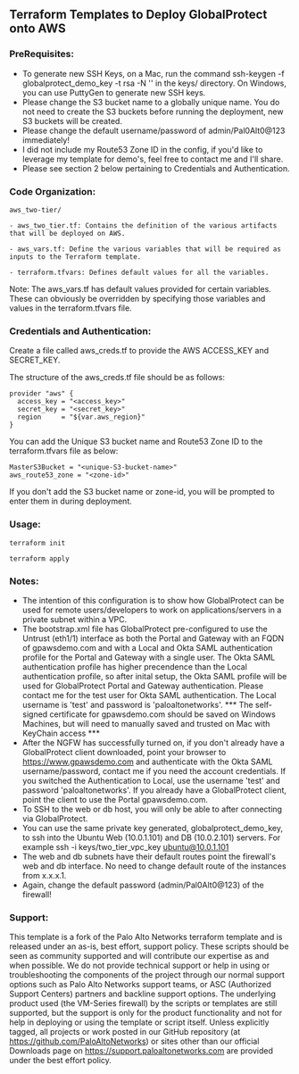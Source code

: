 ## Terraform Templates to Deploy GlobalProtect onto AWS

### PreRequisites:
- To generate new SSH Keys, on a Mac, run the command ssh-keygen -f globalprotect_demo_key -t rsa -N '' in the keys/ directory. On Windows, you can use PuttyGen to generate new SSH keys.
- Please change the S3 bucket name to a globally unique name. You do not need to create the S3 buckets before running the deployment, new S3 buckets will be created.
- Please change the default username/password of admin/Pal0Alt0@123 immediately!
- I did not include my Route53 Zone ID in the config, if you'd like to leverage my template for demo's, feel free to contact me and I'll share.
- Please see section 2 below pertaining to Credentials and Authentication.

### Code Organization:
    aws_two-tier/

    - aws_two_tier.tf: Contains the definition of the various artifacts that will be deployed on AWS.
    
    - aws_vars.tf: Define the various variables that will be required as inputs to the Terraform template.
    
    - terraform.tfvars: Defines default values for all the variables.

Note: The aws_vars.tf has default values provided for certain variables. These can obviously be overridden by specifying those variables and values in the terraform.tfvars file.

### Credentials and Authentication:
Create a file called aws_creds.tf to provide the AWS ACCESS_KEY and SECRET_KEY.

The structure of the aws_creds.tf file should be as follows:

    provider "aws" {
      access_key = "<access_key>"
      secret_key = "<secret_key>"
      region     = "${var.aws_region}"
    }
You can add the Unique S3 bucket name and Route53 Zone ID to the terraform.tfvars file as below:

    MasterS3Bucket = "<unique-S3-bucket-name>"
    aws_route53_zone = "<zone-id>"

If you don't add the S3 bucket name or zone-id, you will be prompted to enter them in during deployment.

### Usage:
`terraform init` 

`terraform apply`

### Notes:

- The intention of this configuration is to show how GlobalProtect can be used for remote users/developers to work on applications/servers in a private subnet within a VPC.
- The bootstrap.xml file has GlobalProtect pre-configured to use the Untrust (eth1/1) interface as both the Portal and Gateway with an FQDN of gpawsdemo.com and with a Local and Okta SAML authentication profile for the Portal and Gateway with a single user. The Okta SAML authentication profile has higher precendence than the Local authentication profile, so after inital setup, the Okta SAML profile will be used for GlobalProtect Portal and Gateway authentication. Please contact me for the test user for Okta SAML authentication. The Local username is 'test' and password is 'paloaltonetworks'.  *** The self-signed certificate for gpawsdemo.com should be saved on Windows Machines, but will need to manually saved and trusted on Mac with KeyChain access ***
- After the NGFW has successfully turned on, if you don't already have a GlobalProtect client downloaded, point your browser to https://www.gpawsdemo.com and authenticate with the Okta SAML username/password, contact me if you need the account credentials. If you switched the Authentication to Local, use the username 'test' and password 'paloaltonetworks'. If you already have a GlobalProtect client, point the client to use the Portal gpawsdemo.com.
- To SSH to the web or db host, you will only be able to after connecting via GlobalProtect.
- You can use the same private key generated, globalprotect_demo_key, to ssh into the Ubuntu Web (10.0.1.101) and DB (10.0.2.101) servers. For example ssh -i keys/two_tier_vpc_key ubuntu@10.0.1.101
- The web and db subnets have their default routes point the firewall's web and db interface. No need to change default route of the instances from x.x.x.1.
- Again, change the default password (admin/Pal0Alt0@123) of the firewall!

### Support:
This template is a fork of the Palo Alto Networks terraform template and is released under an as-is, best effort, support policy. These scripts should be seen as community supported and will contribute our expertise as and when possible. We do not provide technical support or help in using or troubleshooting the components of the project through our normal support options such as Palo Alto Networks support teams, or ASC (Authorized Support Centers) partners and backline support options. The underlying product used (the VM-Series firewall) by the scripts or templates are still supported, but the support is only for the product functionality and not for help in deploying or using the template or script itself. Unless explicitly tagged, all projects or work posted in our GitHub repository (at https://github.com/PaloAltoNetworks) or sites other than our official Downloads page on https://support.paloaltonetworks.com are provided under the best effort policy.

